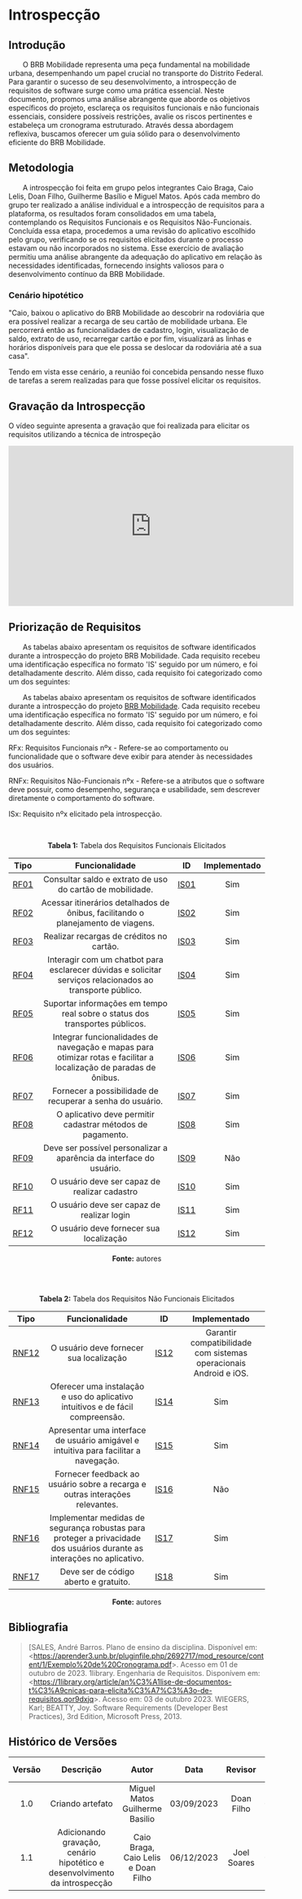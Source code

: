 # **Introspecção**

## **Introdução**


&emsp;&emsp;O BRB Mobilidade representa uma peça fundamental na mobilidade urbana, desempenhando um papel crucial no transporte do Distrito Federal. Para garantir o sucesso de seu desenvolvimento, a introspecção de requisitos de software surge como uma prática essencial. Neste documento, propomos uma análise abrangente que aborde os objetivos específicos do projeto, esclareça os requisitos funcionais e não funcionais essenciais, considere possíveis restrições, avalie os riscos pertinentes e estabeleça um cronograma estruturado. Através dessa abordagem reflexiva, buscamos oferecer um guia sólido para o desenvolvimento eficiente do BRB Mobilidade.
</p>

## **Metodologia**


&emsp;&emsp;A introspecção foi feita em grupo pelos integrantes Caio Braga, Caio Lelis, Doan Filho, Guilherme Basílio e Miguel Matos. Após cada membro do grupo ter realizado a análise individual e a introspecção de requisitos para a plataforma, os resultados foram consolidados em uma tabela, contemplando os Requisitos Funcionais e os Requisitos Não-Funcionais. Concluída essa etapa, procedemos a uma revisão do aplicativo escolhido pelo grupo, verificando se os requisitos elicitados durante o processo estavam ou não incorporados no sistema. Esse exercício de avaliação permitiu uma análise abrangente da adequação do aplicativo em relação às necessidades identificadas, fornecendo insights valiosos para o desenvolvimento contínuo da BRB Mobilidade.


### **Cenário hipotético**

"Caio, baixou o aplicativo do BRB Mobilidade ao descobrir na rodoviária que era possível realizar a recarga de seu cartão de mobilidade urbana. Ele percorrerá então as funcionalidades de cadastro, login, visualização de saldo, extrato de uso, recarregar cartão e por fim, visualizará as linhas e horários disponíveis para que ele possa se deslocar da  rodoviária até a sua casa".

Tendo em vista esse cenário, a reunião foi concebida pensando nesse fluxo de tarefas a serem realizadas para que fosse possível elicitar os requisitos.


## **Gravação da Introspecção**

O vídeo seguinte apresenta a gravação que foi realizada para elicitar os requisitos utilizando a técnica de introspeção

<iframe width="560" height="315" src="https://www.youtube.com/embed/F2LQySXBtUE?si=_uaeFPa8EoPF8SeI" title="YouTube video player" frameborder="0" allow="accelerometer; autoplay; clipboard-write; encrypted-media; gyroscope; picture-in-picture; web-share" allowfullscreen></iframe>


## **Priorização de Requisitos**


&emsp;&emsp;As tabelas abaixo apresentam os requisitos de software identificados durante a introspecção do projeto BRB Mobilidade. Cada requisito recebeu uma identificação específica no formato 'IS' seguido por um número, e foi detalhadamente descrito. Além disso, cada requisito foi categorizado como um dos seguintes:
</p>

&emsp;&emsp;As tabelas abaixo apresentam os requisitos de software identificados durante a introspecção do projeto [BRB Mobilidade](https://requisitos-de-software.github.io/2023.2-BRBMobilidade/). Cada requisito recebeu uma identificação específica no formato 'IS' seguido por um número, e foi detalhadamente descrito. Além disso, cada requisito foi categorizado como um dos seguintes:

RFx: Requisitos Funcionais nºx - Refere-se ao comportamento ou funcionalidade que o software deve exibir para atender às necessidades dos usuários.

RNFx: Requisitos Não-Funcionais nºx - Refere-se a atributos que o software deve possuir, como desempenho, segurança e usabilidade, sem descrever diretamente o comportamento do software.

ISx: Requisito nºx elicitado pela introspecção.

<br>
<center>

**Tabela 1:** Tabela dos Requisitos Funcionais Elicitados

| Tipo   | Funcionalidade                                       | ID   | Implementado |
| :---:  | :--------------------------------------------------: | :---: | :----------: |
| [RF01](https://requisitos-de-software.github.io/2023.2-BRBMobilidade/elicitacao/requisitos_elicitados/)   | Consultar saldo e extrato de uso do cartão de mobilidade. | [IS01](https://requisitos-de-software.github.io/2023.2-BRBMobilidade/elicitacao/tecnicas/introspeccao/#tabela-dos-requisitos-funcionais) | Sim |
| [RF02](https://requisitos-de-software.github.io/2023.2-BRBMobilidade/elicitacao/requisitos_elicitados/)   | Acessar itinerários detalhados de ônibus, facilitando o planejamento de viagens. |  [IS02](https://requisitos-de-software.github.io/2023.2-BRBMobilidade/elicitacao/tecnicas/introspeccao/#tabela-dos-requisitos-funcionais) | Sim |
| [RF03](https://requisitos-de-software.github.io/2023.2-BRBMobilidade/elicitacao/requisitos_elicitados/)   | Realizar recargas de créditos no cartão. |  [IS03](https://requisitos-de-software.github.io/2023.2-BRBMobilidade/elicitacao/tecnicas/introspeccao/#tabela-dos-requisitos-funcionais) | Sim |
| [RF04](https://requisitos-de-software.github.io/2023.2-BRBMobilidade/elicitacao/requisitos_elicitados/)   | Interagir com um chatbot para esclarecer dúvidas e solicitar serviços relacionados ao transporte público. |  [IS04](https://requisitos-de-software.github.io/2023.2-BRBMobilidade/elicitacao/tecnicas/introspeccao/#tabela-dos-requisitos-funcionais) | Sim   |
| [RF05](https://requisitos-de-software.github.io/2023.2-BRBMobilidade/elicitacao/requisitos_elicitados/)   | Suportar informações em tempo real sobre o status dos transportes públicos. |  [IS05](https://requisitos-de-software.github.io/2023.2-BRBMobilidade/elicitacao/tecnicas/introspeccao/#tabela-dos-requisitos-funcionais) | Sim     |
| [RF06](https://requisitos-de-software.github.io/2023.2-BRBMobilidade/elicitacao/requisitos_elicitados/)   | Integrar funcionalidades de navegação e mapas para otimizar rotas e facilitar a localização de paradas de ônibus. |  [IS06](https://requisitos-de-software.github.io/2023.2-BRBMobilidade/elicitacao/tecnicas/introspeccao/#tabela-dos-requisitos-funcionais) | Sim    |
| [RF07](https://requisitos-de-software.github.io/2023.2-BRBMobilidade/elicitacao/requisitos_elicitados/)   | Fornecer a possibilidade de recuperar a senha do usuário. |  [IS07](https://requisitos-de-software.github.io/2023.2-BRBMobilidade/elicitacao/tecnicas/introspeccao/#tabela-dos-requisitos-funcionais) | Sim |
| [RF08](https://requisitos-de-software.github.io/2023.2-BRBMobilidade/elicitacao/requisitos_elicitados/)   | O aplicativo deve permitir cadastrar métodos de pagamento. |  [IS08](https://requisitos-de-software.github.io/2023.2-BRBMobilidade/elicitacao/tecnicas/introspeccao/#tabela-dos-requisitos-funcionais) | Sim     |
| [RF09](https://requisitos-de-software.github.io/2023.2-BRBMobilidade/elicitacao/requisitos_elicitados/)   | Deve ser possível personalizar a aparência da interface do usuário. |  [IS09](https://requisitos-de-software.github.io/2023.2-BRBMobilidade/elicitacao/tecnicas/introspeccao/#tabela-dos-requisitos-funcionais) |  Não    |
| [RF10](https://requisitos-de-software.github.io/2023.2-BRBMobilidade/elicitacao/requisitos_elicitados/)   | O usuário deve ser capaz de realizar cadastro |  [IS10](https://requisitos-de-software.github.io/2023.2-BRBMobilidade/elicitacao/tecnicas/introspeccao/#tabela-dos-requisitos-funcionais) |    Sim          |
| [RF11](https://requisitos-de-software.github.io/2023.2-BRBMobilidade/elicitacao/requisitos_elicitados/)   | O usuário deve ser capaz de realizar login |  [IS11](https://requisitos-de-software.github.io/2023.2-BRBMobilidade/elicitacao/tecnicas/introspeccao/#tabela-dos-requisitos-funcionais) |        Sim      |
| [RF12](https://requisitos-de-software.github.io/2023.2-BRBMobilidade/elicitacao/requisitos_elicitados)   | O usuário deve fornecer sua localização |  [IS12](https://requisitos-de-software.github.io/2023.2-BRBMobilidade/elicitacao/tecnicas/introspeccao/#tabela-dos-requisitos-funcionais) |      Sim        |

**Fonte:** autores

<br><br>

**Tabela 2:** Tabela dos Requisitos Não Funcionais Elicitados


| Tipo   | Funcionalidade                                       | ID   | Implementado |
| :---:  | :-------------------------------------------------: | :---: | :----------: |
| [RNF12](https://requisitos-de-software.github.io/2023.2-BRBMobilidade/elicitacao/requisitos_elicitados)   | O usuário deve fornecer sua localização |  [IS12](https://requisitos-de-software.github.io/2023.2-BRBMobilidade/elicitacao/tecnicas/introspeccao/#tabela-dos-requisitos-funcionais)  | Garantir compatibilidade com sistemas operacionais Android e iOS.                                       |  [IS13](https://requisitos-de-software.github.io/2023.2-BRBMobilidade/elicitacao/tecnicas/introspeccao/#tabela-dos-requisitos-funcionais) |       Sim       |
|  [RNF13](https://requisitos-de-software.github.io/2023.2-BRBMobilidade/elicitacao/requisitos_elicitados)  | Oferecer uma instalação e uso do aplicativo intuitivos e de fácil compreensão.                            |  [IS14](https://requisitos-de-software.github.io/2023.2-BRBMobilidade/elicitacao/tecnicas/introspeccao/#tabela-dos-requisitos-funcionais) |     Sim         |
|  [RNF14](https://requisitos-de-software.github.io/2023.2-BRBMobilidade/elicitacao/requisitos_elicitados)  | Apresentar uma interface de usuário amigável e intuitiva para facilitar a navegação.                    |  [IS15](https://requisitos-de-software.github.io/2023.2-BRBMobilidade/elicitacao/tecnicas/introspeccao/#tabela-dos-requisitos-funcionais) |    Sim          |
|  [RNF15](https://requisitos-de-software.github.io/2023.2-BRBMobilidade/elicitacao/requisitos_elicitados)  | Fornecer feedback ao usuário sobre a recarga e outras interações relevantes.        |  [IS16](https://requisitos-de-software.github.io/2023.2-BRBMobilidade/elicitacao/tecnicas/introspeccao/#tabela-dos-requisitos-funcionais) |      Não        |
|  [RNF16](https://requisitos-de-software.github.io/2023.2-BRBMobilidade/elicitacao/requisitos_elicitados)  | Implementar medidas de segurança robustas para proteger a privacidade dos usuários durante as interações no aplicativo. |  [IS17](https://requisitos-de-software.github.io/2023.2-BRBMobilidade/elicitacao/tecnicas/introspeccao/#tabela-dos-requisitos-funcionais) |      Sim        |
|  [RNF17](https://requisitos-de-software.github.io/2023.2-BRBMobilidade/elicitacao/requisitos_elicitados)  | Deve ser de código aberto e gratuito.                                                                  |  [IS18](https://requisitos-de-software.github.io/2023.2-BRBMobilidade/elicitacao/tecnicas/introspeccao/#tabela-dos-requisitos-funcionais) |      Sim        |

**Fonte:** autores

</center>


## **Bibliografia**
>[SALES, André Barros. Plano de ensino da disciplina. Disponível em: <<https://aprender3.unb.br/pluginfile.php/2692717/mod_resource/content/1/Exemplo%20de%20Cronograma.pdf>>. Acesso em 01 de outubro de 2023.
>1library. Engenharia de Requisitos. Disponívem em: <<https://1library.org/article/an%C3%A1lise-de-documentos-t%C3%A9cnicas-para-elicita%C3%A7%C3%A3o-de-requisitos.qor9dxjq>>. Acesso em: 03 de outubro 2023.
> WIEGERS, Karl; BEATTY, Joy. Software Requirements (Developer Best 
Practices), 3rd Edition, Microsoft Press, 2013.

## **Histórico de Versões**
| Versão |          Descrição              |     Autor       |      Data      |   Revisor     |    Data de revisão    |  
|:------:|:-------------------------------:|:---------------:|:--------------:|:-------------:|:---------------------:|
|  1.0   | Criando artefato | Miguel Matos Guilherme Basilio |   03/09/2023   |  Doan Filho  |      03/10/2023      |
|  1.1   | Adicionando gravação, cenário hipotético e desenvolvimento da introspecção | Caio Braga, Caio Lelis e Doan Filho |   06/12/2023   |  Joel Soares  |      06/12/2023      |

